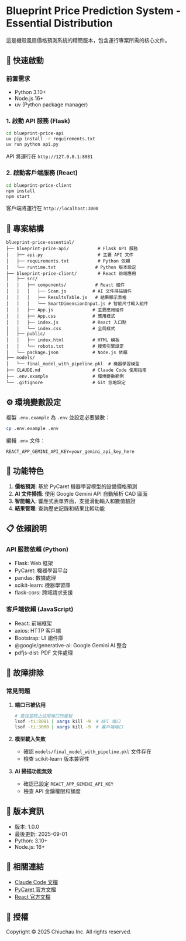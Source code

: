 # Blueprint Price Prediction System - Essential Distribution

這是機殼風扇價格預測系統的精簡版本，包含運行專案所需的核心文件。

## 🚀 快速啟動

### 前置需求
- Python 3.10+
- Node.js 16+
- uv (Python package manager)

### 1. 啟動 API 服務 (Flask)
```bash
cd blueprint-price-api
uv pip install -r requirements.txt
uv run python api.py
```
API 將運行在 `http://127.0.0.1:8081`

### 2. 啟動客戶端服務 (React)
```bash
cd blueprint-price-client
npm install
npm start
```
客戶端將運行在 `http://localhost:3000`

## 📁 專案結構

```
blueprint-price-essential/
├── blueprint-price-api/           # Flask API 服務
│   ├── api.py                     # 主要 API 文件
│   ├── requirements.txt           # Python 依賴
│   └── runtime.txt               # Python 版本設定
├── blueprint-price-client/        # React 前端應用
│   ├── src/
│   │   ├── components/           # React 組件
│   │   │   ├── Scan.js          # AI 文件掃描組件
│   │   │   ├── ResultsTable.js   # 結果顯示表格
│   │   │   └── SmartDimensionInput.js # 智能尺寸輸入組件
│   │   ├── App.js               # 主要應用組件
│   │   ├── App.css              # 應用樣式
│   │   ├── index.js             # React 入口點
│   │   └── index.css            # 全局樣式
│   ├── public/
│   │   ├── index.html           # HTML 模板
│   │   └── robots.txt           # 搜索引擎設定
│   └── package.json             # Node.js 依賴
├── models/
│   └── final_model_with_pipeline.pkl  # 機器學習模型
├── CLAUDE.md                    # Claude Code 使用指南
├── .env.example                 # 環境變數範例
└── .gitignore                   # Git 忽略設定
```

## ⚙️ 環境變數設定

複製 `.env.example` 為 `.env` 並設定必要變數：

```bash
cp .env.example .env
```

編輯 `.env` 文件：
```
REACT_APP_GEMINI_API_KEY=your_gemini_api_key_here
```

## 🔧 功能特色

1. **價格預測**: 基於 PyCaret 機器學習模型的設備價格預測
2. **AI 文件掃描**: 使用 Google Gemini API 自動解析 CAD 圖面
3. **智能輸入**: 響應式表單界面，支援滑動輸入和數值驗證
4. **結果管理**: 查詢歷史記錄和結果比較功能

## 📋 依賴說明

### API 服務依賴 (Python)
- Flask: Web 框架
- PyCaret: 機器學習平台
- pandas: 數據處理
- scikit-learn: 機器學習庫
- flask-cors: 跨域請求支援

### 客戶端依賴 (JavaScript)
- React: 前端框架
- axios: HTTP 客戶端
- Bootstrap: UI 組件庫
- @google/generative-ai: Google Gemini AI 整合
- pdfjs-dist: PDF 文件處理

## 🚨 故障排除

### 常見問題

1. **端口已被佔用**
   ```bash
   # 查找並終止佔用端口的進程
   lsof -ti:8081 | xargs kill -9  # API 端口
   lsof -ti:3000 | xargs kill -9  # 客戶端端口
   ```

2. **模型載入失敗**
   - 確認 `models/final_model_with_pipeline.pkl` 文件存在
   - 檢查 scikit-learn 版本兼容性

3. **AI 掃描功能無效**
   - 確認已設定 `REACT_APP_GEMINI_API_KEY`
   - 檢查 API 金鑰權限和額度

## 📝 版本資訊

- 版本: 1.0.0
- 最後更新: 2025-09-01
- Python: 3.10+
- Node.js: 16+

## 🔗 相關連結

- [Claude Code 文檔](https://docs.anthropic.com/claude/docs)
- [PyCaret 官方文檔](https://pycaret.org/)
- [React 官方文檔](https://react.dev/)

## 📜 授權

Copyright © 2025 Chiuchau Inc. All rights reserved.
